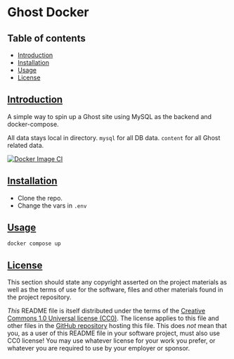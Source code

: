 # Ghost Docker

## Table of contents

* [Introduction](#introduction)
* [Installation](#installation)
* [Usage](#usage)
* [License](#license)


## [Introduction](#introduction)

A simple way to spin up a Ghost site using MySQL as the backend and docker-compose.

All data stays local in directory.
`mysql` for all DB data.
`content` for all Ghost related data.

[![Docker Image CI](https://github.com/tquizzle/ghost-docker/actions/workflows/docker-image.yml/badge.svg)](https://github.com/tquizzle/ghost-docker/actions/workflows/docker-image.yml)


## [Installation](#installation)

* Clone the repo.
* Change the vars in `.env`

## [Usage](#usage)

```
docker compose up
```

## [License](#license)

This section should state any copyright asserted on the project materials as well as the terms of use for the software, files and other materials found in the project repository.

_This_ README file is itself distributed under the terms of the [Creative Commons 1.0 Universal license (CC0)](https://creativecommons.org/publicdomain/zero/1.0/). The license applies to this file and other files in the [GitHub repository](http://github.com/tquizzle/ghost-docker) hosting this file. This does _not_ mean that you, as a user of this README file in your software project, must also use CC0 license!  You may use whatever license for your work you prefer, or whatever you are required to use by your employer or sponsor.

